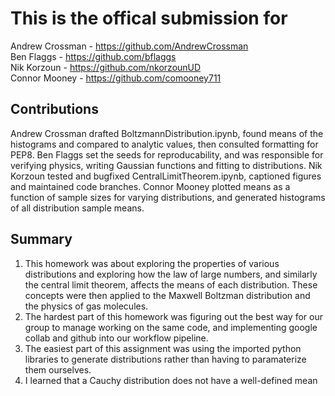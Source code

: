 # This is the offical submission for
Andrew Crossman -  https://github.com/AndrewCrossman <br />
Ben Flaggs - https://github.com/bflaggs <br />
Nik Korzoun - https://github.com/nkorzounUD <br />
Connor Mooney - https://github.com/comooney711

## Contributions
Andrew Crossman drafted BoltzmannDistribution.ipynb, found means of the histograms and compared to analytic values, then consulted formatting for PEP8. Ben Flaggs set the seeds for reproducability, and was responsible for verifying physics, writing Gaussian functions and fitting to distributions. Nik Korzoun tested and bugfixed CentralLimitTheorem.ipynb, captioned figures and maintained code branches. Connor Mooney plotted means as a function of sample sizes for varying distributions, and generated histograms of all distribution sample means.

## Summary
1. This homework was about exploring the properties of various distributions and exploring how the law of large numbers, and similarly the central limit theorem, affects the means of each distribution. These concepts were then applied to the Maxwell Boltzman distribution and the physics of gas molecules.
2. The hardest part of this homework was figuring out the best way for our group to manage working on the same code, and implementing google collab and github into our workflow pipeline.
3. The easiest part of this assignment was using the imported python libraries to generate distributions rather than having to paramaterize them ourselves.
4. I learned that a Cauchy distribution does not have a well-defined mean 